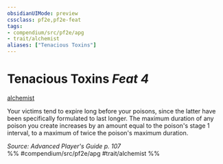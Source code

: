 ```yaml
---
obsidianUIMode: preview
cssclass: pf2e,pf2e-feat
tags:
- compendium/src/pf2e/apg
- trait/alchemist
aliases: ["Tenacious Toxins"]
---
```

# Tenacious Toxins  *Feat 4*  
[alchemist](rules/traits/alchemist.md)  


Your victims tend to expire long before your poisons, since the latter have been specifically formulated to last longer. The maximum duration of any poison you create increases by an amount equal to the poison's stage 1 interval, to a maximum of twice the poison's maximum duration.

*Source: Advanced Player's Guide p. 107*  
%% #compendium/src/pf2e/apg #trait/alchemist %%
